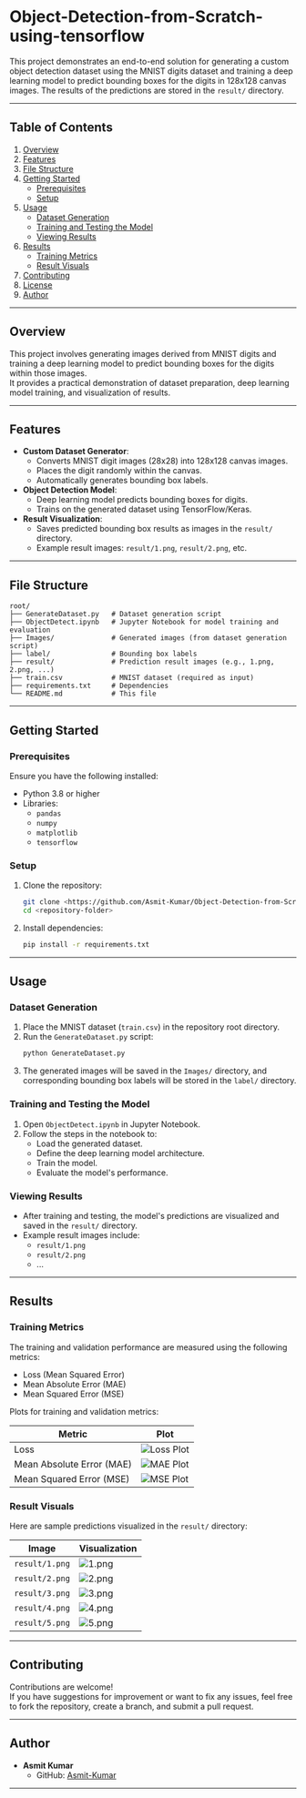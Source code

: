 # Object-Detection-from-Scratch-using-tensorflow

This project demonstrates an end-to-end solution for generating a custom object detection dataset using the MNIST digits dataset and training a deep learning model to predict bounding boxes for the digits in 128x128 canvas images. The results of the predictions are stored in the `result/` directory.

---

## Table of Contents
1. [Overview](#overview)
2. [Features](#features)
3. [File Structure](#file-structure)
4. [Getting Started](#getting-started)
   - [Prerequisites](#prerequisites)
   - [Setup](#setup)
5. [Usage](#usage)
   - [Dataset Generation](#dataset-generation)
   - [Training and Testing the Model](#training-and-testing-the-model)
   - [Viewing Results](#viewing-results)
6. [Results](#results)
   - [Training Metrics](#training-metrics)
   - [Result Visuals](#result-visuals)
7. [Contributing](#contributing)
8. [License](#license)
9. [Author](#author)

---

## Overview

This project involves generating images derived from MNIST digits and training a deep learning model to predict bounding boxes for the digits within those images.  
It provides a practical demonstration of dataset preparation, deep learning model training, and visualization of results.

---

## Features

- **Custom Dataset Generator**:
  - Converts MNIST digit images (28x28) into 128x128 canvas images.
  - Places the digit randomly within the canvas.
  - Automatically generates bounding box labels.
- **Object Detection Model**:
  - Deep learning model predicts bounding boxes for digits.
  - Trains on the generated dataset using TensorFlow/Keras.
- **Result Visualization**:
  - Saves predicted bounding box results as images in the `result/` directory.
  - Example result images: `result/1.png`, `result/2.png`, etc.

---

## File Structure

```
root/
├── GenerateDataset.py   # Dataset generation script
├── ObjectDetect.ipynb   # Jupyter Notebook for model training and evaluation
├── Images/              # Generated images (from dataset generation script)
├── label/               # Bounding box labels
├── result/              # Prediction result images (e.g., 1.png, 2.png, ...)
├── train.csv            # MNIST dataset (required as input)
├── requirements.txt     # Dependencies
└── README.md            # This file
```

---

## Getting Started

### Prerequisites
Ensure you have the following installed:
- Python 3.8 or higher
- Libraries:
  - `pandas`
  - `numpy`
  - `matplotlib`
  - `tensorflow`

### Setup
1. Clone the repository:
   ```bash
   git clone <https://github.com/Asmit-Kumar/Object-Detection-from-Scratch-using-tensorflow>
   cd <repository-folder>
   ```
2. Install dependencies:
   ```bash
   pip install -r requirements.txt
   ```

---

## Usage

### Dataset Generation
1. Place the MNIST dataset (`train.csv`) in the repository root directory.
2. Run the `GenerateDataset.py` script:
   ```bash
   python GenerateDataset.py
   ```
3. The generated images will be saved in the `Images/` directory, and corresponding bounding box labels will be stored in the `label/` directory.

### Training and Testing the Model
1. Open `ObjectDetect.ipynb` in Jupyter Notebook.
2. Follow the steps in the notebook to:
   - Load the generated dataset.
   - Define the deep learning model architecture.
   - Train the model.
   - Evaluate the model's performance.

### Viewing Results
- After training and testing, the model's predictions are visualized and saved in the `result/` directory.
- Example result images include:
  - `result/1.png`
  - `result/2.png`
  - ...

---

## Results

### Training Metrics
The training and validation performance are measured using the following metrics:
- Loss (Mean Squared Error)
- Mean Absolute Error (MAE)
- Mean Squared Error (MSE)

Plots for training and validation metrics:

| Metric                   | Plot                                                                 |
|--------------------------|----------------------------------------------------------------------|
| Loss                     | ![Loss Plot](result/loss_plot.png)                                  |
| Mean Absolute Error (MAE)| ![MAE Plot](result/mae_plot.png)                                    |
| Mean Squared Error (MSE) | ![MSE Plot](result/mse_plot.png)                                    |

### Result Visuals
Here are sample predictions visualized in the `result/` directory:

| Image                  | Visualization                      |
|------------------------|-------------------------------------|
| `result/1.png`         | ![1.png](result/1.png)             |
| `result/2.png`         | ![2.png](result/2.png)             |
| `result/3.png`         | ![3.png](result/3.png)             |
| `result/4.png`         | ![4.png](result/4.png)             |
| `result/5.png`         | ![5.png](result/5.png)             |

---

## Contributing

Contributions are welcome!  
If you have suggestions for improvement or want to fix any issues, feel free to fork the repository, create a branch, and submit a pull request.

---

## Author

- **Asmit Kumar**  
  - GitHub: [Asmit-Kumar](https://github.com/Asmit-Kumar)

---
